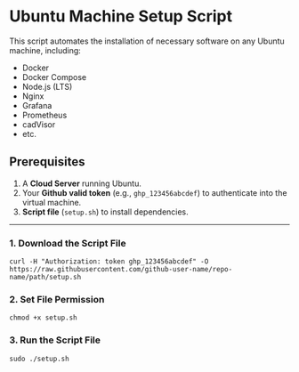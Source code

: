 # Ubuntu Machine Setup Script

This script automates the installation of necessary software on any Ubuntu machine, including:
- Docker
- Docker Compose
- Node.js (LTS)
- Nginx
- Grafana
- Prometheus
- cadVisor
- etc.

## Prerequisites

1. A **Cloud Server** running Ubuntu.
2. Your **Github valid token** (e.g., `ghp_123456abcdef`) to authenticate into the virtual machine.
3. **Script file** (`setup.sh`) to install dependencies.

---

### 1. Download the Script File
```
curl -H "Authorization: token ghp_123456abcdef" -O https://raw.githubusercontent.com/github-user-name/repo-name/path/setup.sh
```

### 2. Set File Permission
```
chmod +x setup.sh
```

### 3. Run the Script File
```
sudo ./setup.sh
```
